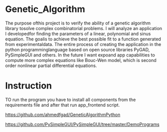 # Genetic_Algorithm
The purpose ofthis project is to verify the ability of a genetic algorithm library tosolve complex combinatorial problems. I will analyze an application I developedfor finding the parameters of a linear, polynomial and sinus equation. The goalis to achieve the best possible fit to a function generated from experimentaldata. The entire process of creating the application in the python programminglanguage based on open source libraries PyGAD, PySimpleGUI and others.
In the future I want expoand app capabilities to compute more complex equations like Bouc-Wen model, which is second order nonlinear partial differential equations.

# Instruction 
TO run the program you have to install all components from the requirements file and after that run app_frontend script. 


https://github.com/ahmedfgad/GeneticAlgorithmPython

https://github.com/PySimpleGUI/PySimpleGUI/tree/master/DemoPrograms
